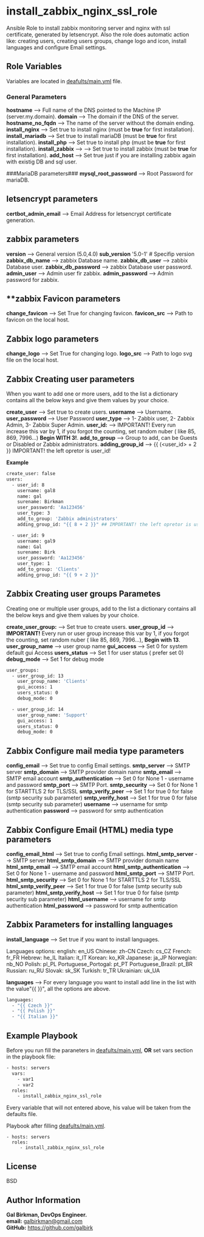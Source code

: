install_zabbix_nginx_ssl_role
=========

Ansible Role to install zabbix monitoring server and nginx with ssl certificate, generated by letsencrypt.
Also the role does automatic action like: creating users, creating users groups, change logo and icon, install languages and configure Email settings.

Role Variables
--------------
Variables are located in [deafults/main.yml](defaults/main.yml) file.

### General Parameters ###

**hostname** --> Full name of the DNS pointed to the Machine IP (server.my.domain).
**domain** --> The domain if the DNS of the server.
**hostname_no_fqdn** --> The name of the server without the domain ending.
**install_nginx** --> Set true to install nginx (must be **true** for first installation).
**install_mariadb** --> Set true to install mariaDB (must be **true** for first installation).
**install_php** --> Set true to install php (must be **true** for first installation).
**install_zabbix** --> --> Set true to install zabbix (must be **true** for first installation).
**add_host** --> Set true just if you are installing zabbix again with existig DB and sql user.

###MariaDB parameters###
**mysql_root_password** --> Root Password for mariaDB.


**letsencrypt parameters**
---------------------
**certbot_admin_email** --> Email Address for letsencrypt certificate generation.

**zabbix parameters**
---------------------
**version** --> General version (5.0,4.0)
**sub_version** '5.0-1' # Specifip version
**zabbix_db_name** --> zabbix Database name.
**zabbix_db_user** --> zabbix Database user.
**zabbix_db_password** --> zabbix Database user password.
**admin_user** --> Admin user fir zabbix.
**admin_password** --> Admin password for zabbix.

**zabbix Favicon parameters
--------------------------

**change_favicon** --> Set True for changing favicon.
**favicon_src** --> Path to favicon on the local host.

**Zabbix logo parameters**
--------------------------

**change_logo** --> Set True for changing logo.
**logo_src** --> Path to logo svg file on the local host.

**Zabbix Creating user parameters**
-----------------------------------
When you want to add one or more users, add to the list a dictionary contains all the below keys and give them values by your choice.

**create_user** --> Set true to create users.
**username** --> Username.
**user_password** --> User Password
**user_type** --> 1- Zabbix user, 2- Zabbix Admin, 3- Zabbix Super Admin.
**user_id:** --> IMPORTANT! Every run increase this var by 1, if you forgot the counting, set random nuber ( like 85, 869, 7996...) **Begin WITH 3!**.
**add_to_group** --> Group to add, can be Guests or Disabled or Zabbix administrators.
**adding_group_id** --> {{ (<user_id> + 2 }} IMPORTANT! the left opretor is user_id!

**Example**

```bash
create_user: false
users:
  - user_id: 8
    username: gal8 
    name: gal
    surename: Birkman
    user_password: 'Aa123456' 
    user_type: 3  
    add_to_group: 'Zabbix administrators'
    adding_group_id: "{{ 8 + 2 }}" ## IMPORTANT! the left opretor is user_id!

  - user_id: 9
    username: gal9
    name: Gal
    surename: Birk
    user_password: 'Aa123456'
    user_type: 1
    add_to_group: 'Clients'
    adding_group_id: "{{ 9 + 2 }}"
```

**Zabbix Creating user groups Parametes**
-----------------------------------------
Creating one or multiple user groups, add to the list a dictionary contains all the below keys and give them values by your choice.

**create_user_group:** --> Set true to create users.
**user_group_id** --> **IMPORTANT!** Every run or user group increase this var by 1, if you forgot the counting, set random nuber ( like 85, 869, 7996...), **Begin with 13**.
**user_group_name** --> user group name
**gui_access** --> Set 0 for system default gui Access
**users_status** --> Set 1 for user status ( prefer set 0)
**debug_mode** --> Set 1 for debug mode

```bash
user_groups:
  - user_group_id: 13
    user_group_name: 'Clients'
    gui_access: 1
    users_status: 0
    debug_mode: 0

  - user_group_id: 14
    user_group_name: 'Support'
    gui_access: 1
    users_status: 0
    debug_mode: 0
 ```
 
 **Zabbix Configure mail media type parameters**
 ----------------------------------------------
 
**config_email** --> Set true to config Email settings.
**smtp_server** --> SMTP server
**smtp_domain** --> SMTP provider domain name
**smtp_email** --> SMTP email account
**smtp_authentication** --> Set 0 for None 1 - username and password
**smtp_port** --> SMTP Port.
**smtp_security** --> Set 0 for None 1 for STARTTLS 2 for TLS/SSL
**smtp_verify_peer** --> Set 1 for true 0 for false (smtp security sub parameter)
**smtp_verify_host** --> Set 1 for true 0 for false (smtp security sub parameter)
**username** --> username for smtp authentication
**password** --> password for smtp authentication

**Zabbix Configure Email (HTML) media type parameters**
-------------------------------------------------------

**config_email_html** --> Set true to config Email settings.
**html_smtp_server** --> SMTP server
**html_smtp_domain** --> SMTP provider domain name
**html_smtp_email** --> SMTP email account
**html_smtp_authentication** --> Set 0 for None 1 - username and password
**html_smtp_port** --> SMTP Port.
**html_smtp_security** --> Set 0 for None 1 for STARTTLS 2 for TLS/SSL
**html_smtp_verify_peer** --> Set 1 for true 0 for false (smtp security sub parameter)
**html_smtp_verify_host** --> Set 1 for true 0 for false (smtp security sub parameter)
**html_username** --> username for smtp authentication
**html_password** --> password for smtp authentication


**Zabbix Parameters for installing languages**
----------------------------------------------

**install_language** --> Set true if you want to install languages.

Languages options:
english: en_US
Chinese: zh-CN
Czech: cs_CZ
French: fr_FR
Hebrew: he_IL
Italian: it_IT
Korean: ko_KR
Japanese: ja_JP
Norwegian: nb_NO
Polish: pl_PL
Portuguese_Portogal: pt_PT
Portuguese_Brazil: pt_BR
Russian: ru_RU
Slovak: sk_SK
Turkish: tr_TR
Ukrainian: uk_UA

**languages** --> For every language you want to install add line in the list with the value"{{ <language name> }}", all the options are above.
  
```bash
languages:
  - "{{ Czech }}"
  - "{{ Polish }}"
  - "{{ Italian }}"
```

Example Playbook
----------------
Before you run fill the paraneters in [deafults/main.yml](defaults/main.yml), <b>OR</b> set vars section in the playbook file:

```bash
- hosts: servers
  vars:
    - var1
    - var2
  roles:
    - install_zabbix_nginx_ssl_role
```
Every variable that will not entered above, his value will be taken from the defaults file.

Playbook after filling [deafults/main.yml](defaults/main.yml).

    - hosts: servers
      roles:
         - install_zabbix_nginx_ssl_role

License
-------

BSD

Author Information
------------------

<b>Gal Birkman, DevOps Engineer.</b><br>
<b>email:</b> galbirkman@gmail.com<br>
<b>GitHub:</b> https://github.com/galbirk
